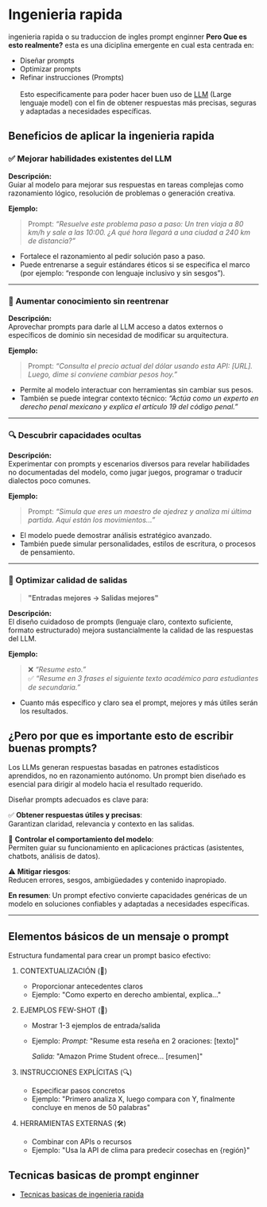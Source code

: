 # Ingenieria rapida 

ingenieria rapida o su traduccion de ingles prompt enginner **Pero Que es esto realmente?** esta es una diciplina emergente en cual esta centrada en:
- Diseñar prompts
- Optimizar prompts
- Refinar instrucciones (Prompts)<br><br>
Esto especificamente para poder hacer buen uso de [LLM](../llms/LLMS.md) (Large lenguaje model) con el fin de obtener respuestas más precisas, seguras y adaptadas a necesidades específicas.

## **Beneficios de aplicar la ingenieria rapida**



### ✅ Mejorar habilidades existentes del LLM
**Descripción:**  
Guiar al modelo para mejorar sus respuestas en tareas complejas como razonamiento lógico, resolución de problemas o generación creativa.

**Ejemplo:**  
> Prompt: *“Resuelve este problema paso a paso: Un tren viaja a 80 km/h y sale a las 10:00. ¿A qué hora llegará a una ciudad a 240 km de distancia?”*

- Fortalece el razonamiento al pedir solución paso a paso.
- Puede entrenarse a seguir estándares éticos si se especifica el marco (por ejemplo: “responde con lenguaje inclusivo y sin sesgos”).

---

### 🚀 Aumentar conocimiento sin reentrenar
**Descripción:**  
Aprovechar prompts para darle al LLM acceso a datos externos o específicos de dominio sin necesidad de modificar su arquitectura.

**Ejemplo:**  
> Prompt: *“Consulta el precio actual del dólar usando esta API: [URL]. Luego, dime si conviene cambiar pesos hoy.”*

- Permite al modelo interactuar con herramientas sin cambiar sus pesos.
- También se puede integrar contexto técnico: *“Actúa como un experto en derecho penal mexicano y explica el artículo 19 del código penal.”*

---

### 🔍 Descubrir capacidades ocultas
**Descripción:**  
Experimentar con prompts y escenarios diversos para revelar habilidades no documentadas del modelo, como jugar juegos, programar o traducir dialectos poco comunes.

**Ejemplo:**  
> Prompt: *“Simula que eres un maestro de ajedrez y analiza mi última partida. Aquí están los movimientos...”*

- El modelo puede demostrar análisis estratégico avanzado.
- También puede simular personalidades, estilos de escritura, o procesos de pensamiento.

---

### 🎯 Optimizar calidad de salidas  
> **"Entradas mejores → Salidas mejores"**

**Descripción:**  
El diseño cuidadoso de prompts (lenguaje claro, contexto suficiente, formato estructurado) mejora sustancialmente la calidad de las respuestas del LLM.

**Ejemplo:**  
> ❌ *“Resume esto.”*  
> ✅ *“Resume en 3 frases el siguiente texto académico para estudiantes de secundaria.”*

- Cuanto más específico y claro sea el prompt, mejores y más útiles serán los resultados.

## ¿Pero por que es importante esto de escribir buenas prompts?


Los LLMs generan respuestas basadas en patrones estadísticos aprendidos, no en razonamiento autónomo. Un prompt bien diseñado es esencial para dirigir al modelo hacia el resultado requerido.

Diseñar prompts adecuados es clave para:

✅ **Obtener respuestas útiles y precisas**:  
Garantizan claridad, relevancia y contexto en las salidas.

🧠 **Controlar el comportamiento del modelo**:  
Permiten guiar su funcionamiento en aplicaciones prácticas (asistentes, chatbots, análisis de datos).

⚠️ **Mitigar riesgos**:  
Reducen errores, sesgos, ambigüedades y contenido inapropiado.

**En resumen**: Un prompt efectivo convierte capacidades genéricas de un modelo en soluciones confiables y adaptadas a necesidades específicas.


---

## Elementos básicos de un mensaje o prompt

Estructura fundamental para crear un prompt basico efectivo:

1. CONTEXTUALIZACIÓN (🧠)
   - Proporcionar antecedentes claros
   - Ejemplo: 
     "Como experto en derecho ambiental, explica..."

2. EJEMPLOS FEW-SHOT (📝)
   - Mostrar 1-3 ejemplos de entrada/salida
   - Ejemplo:
     *Prompt:* 
     "Resume esta reseña en 2 oraciones: [texto]"
     
     *Salida:*
     "Amazon Prime Student ofrece... [resumen]"

3. INSTRUCCIONES EXPLÍCITAS (🔍)
   - Especificar pasos concretos
   - Ejemplo:
     "Primero analiza X, luego compara con Y, 
      finalmente concluye en menos de 50 palabras"

4. HERRAMIENTAS EXTERNAS (🛠️)
   - Combinar con APIs o recursos
   - Ejemplo:
     "Usa la API de clima para predecir cosechas en {región}"


## Tecnicas basicas de prompt enginner
- [Tecnicas basicas de ingenieria rapida](./tecnicas-basica.md)
